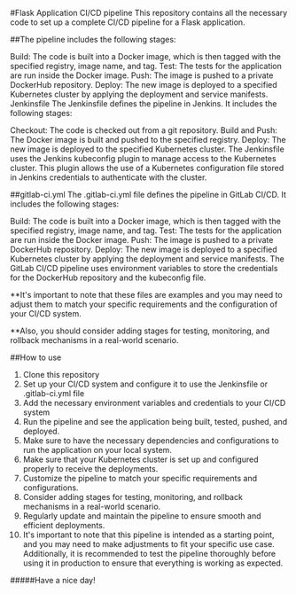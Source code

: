 #Flask Application CI/CD pipeline
This repository contains all the necessary code to set up a complete CI/CD pipeline for a Flask application.

##The pipeline includes the following stages:

Build: The code is built into a Docker image, which is then tagged with the specified registry, image name, and tag.
Test: The tests for the application are run inside the Docker image.
Push: The image is pushed to a private DockerHub repository.
Deploy: The new image is deployed to a specified Kubernetes cluster by applying the deployment and service manifests.
Jenkinsfile
The Jenkinsfile defines the pipeline in Jenkins. It includes the following stages:

Checkout: The code is checked out from a git repository.
Build and Push: The Docker image is built and pushed to the specified registry.
Deploy: The new image is deployed to the specified Kubernetes cluster.
The Jenkinsfile uses the Jenkins kubeconfig plugin to manage access to the Kubernetes cluster. This plugin allows the use of a Kubernetes configuration file stored in Jenkins credentials to authenticate with the cluster.

##gitlab-ci.yml
The .gitlab-ci.yml file defines the pipeline in GitLab CI/CD. It includes the following stages:

Build: The code is built into a Docker image, which is then tagged with the specified registry, image name, and tag.
Test: The tests for the application are run inside the Docker image.
Push: The image is pushed to a private DockerHub repository.
Deploy: The new image is deployed to a specified Kubernetes cluster by applying the deployment and service manifests.
The GitLab CI/CD pipeline uses environment variables to store the credentials for the DockerHub repository and the kubeconfig file.

**It's important to note that these files are examples and you may need to adjust them to match your specific requirements and the configuration of your CI/CD system.

**Also, you should consider adding stages for testing, monitoring, and rollback mechanisms in a real-world scenario.

##How to use
1. Clone this repository
2. Set up your CI/CD system and configure it to use the Jenkinsfile or .gitlab-ci.yml file
3. Add the necessary environment variables and credentials to your CI/CD system
4. Run the pipeline and see the application being built, tested, pushed, and deployed.
5. Make sure to have the necessary dependencies and configurations to run the application on your local system.
6. Make sure that your Kubernetes cluster is set up and configured properly to receive the deployments.
7. Customize the pipeline to match your specific requirements and configurations.
8. Consider adding stages for testing, monitoring, and rollback mechanisms in a real-world scenario.
9. Regularly update and maintain the pipeline to ensure smooth and efficient deployments.
10. It's important to note that this pipeline is intended as a starting point, and you may need to make adjustments to fit your specific use case. Additionally, it is recommended to test the pipeline thoroughly before using it in production to ensure that everything is working as expected.

#####Have a nice day!
